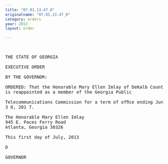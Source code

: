 ```yaml
---
title: "07.01.13.47_0"
originalname: "07.01.13.47_0"
category: orders
year: 2013
layout: order

---
```

<pre>
 

THE STATE OF GEORGIA

EXECUTIVE ORDER

BY THE GOVERNOR:

ORDERED: That the Honorable Mary Ellen Imlay of DeKalb County, Georgia,
is reappointed as a member of the Georgia Public

Telecommunications Commission for a term of ofﬁce ending June
3 O, 201 7.

The Honorable Mary Ellen Imlay
945 E. Paces Ferry Road
Atlanta, Georgia 30326

This first day of July, 2013

D

GOVERNOR

</pre>
